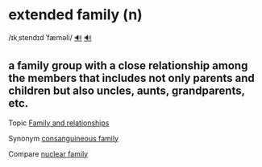 # extended family (n)

/ɪkˌstendɪd ˈfæməli/ [🔊](https://www.oxfordlearnersdictionaries.com/media/english/uk_pron/e/ext/exten/extended_family_1_gb_1.mp3) [🔊](https://www.oxfordlearnersdictionaries.com/media/english/us_pron/e/ext/exten/extended_family_1_us_1.mp3)

## a family group with a close relationship among the members that includes not only parents and children but also uncles, aunts, grandparents, etc.

Topic [Family and relationships](../topics/family-and-relationships.md#family--relationships)

Synonym [consanguineous family]()

Compare [nuclear family](../n/nuclear-family-n.md#a-family-that-consists-of-father-mother-and-children-when-it-is-thought-of-as-a-unit-of-society)